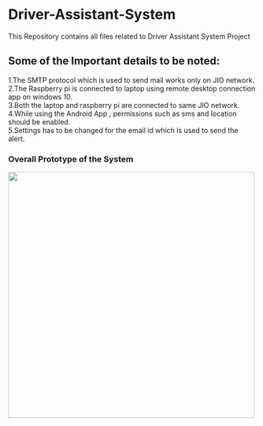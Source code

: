 # Driver-Assistant-System
This Repository contains all files related to Driver Assistant System Project

## Some of the Important details to be noted:
1.The SMTP protocol which is used to send mail works only on JIO network. <br>
2.The Raspberry pi is connected to laptop using remote desktop connection app on windows 10.<br>
3.Both the laptop and raspberry pi are connected to same JIO network.<br>
4.While using the Android App , permissions such as sms and location should be enabled.<br>
5.Settings has to be changed for the email id which is used to send the alert.<br>

<h3>Overall Prototype of the System</h3>
<img src="https://github.com/praveenkumar0211/Driver-Assistant-System/blob/main/images/hardware.PNG" height=500px>



